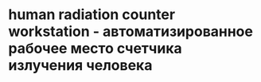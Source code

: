 # human radiation counter workstation - автоматизированное рабочее место счетчика излучения человека
